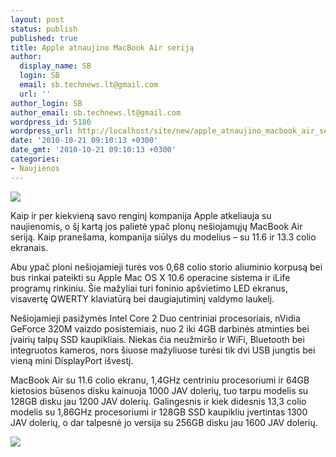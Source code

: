 ```yaml
---
layout: post
status: publish
published: true
title: Apple atnaujino MacBook Air seriją
author:
  display_name: SB
  login: SB
  email: sb.technews.lt@gmail.com
  url: ''
author_login: SB
author_email: sb.technews.lt@gmail.com
wordpress_id: 5180
wordpress_url: http://localhost/site/new/apple_atnaujino_macbook_air_serija/
date: '2010-10-21 09:10:13 +0300'
date_gmt: '2010-10-21 09:10:13 +0300'
categories:
- Naujienos
---
```

<div class="imgright"><img src="http://www.part.lt/img/bbd6f161df0532b230dfbebf76960a11586.jpg"  /></div>
<p>Kaip ir per kiekvieną savo renginį kompanija Apple atkeliauja su naujienomis, o šį kartą jos palietė ypač plonų nešiojamųjų MacBook Air seriją. Kaip pranešama, kompanija siūlys du modelius – su 11.6 ir 13.3 colio ekranais.</p>
<p>Abu ypač ploni nešiojamieji turės vos 0,68 colio storio aliuminio korpusą bei bus rinkai pateikti su Apple Mac OS X 10.6 operacine sistema ir iLife programų rinkiniu. Šie mažyliai turi foninio apšvietimo LED ekranus, visavertę QWERTY klaviatūrą bei daugiajutiminį valdymo laukelį.</p>
<p>Nešiojamieji pasižymės Intel Core 2 Duo centriniai procesoriais, nVidia GeForce 320M vaizdo posistemiais, nuo 2 iki 4GB darbinės atminties bei įvairių talpų SSD kaupikliais. Niekas čia neužmiršo ir WiFi, Bluetooth bei integruotos kameros, nors šiuose mažyliuose turėsi tik dvi USB jungtis bei vieną mini DisplayPort išvestį.</p>
<p>MacBook Air su 11.6 colio ekranu, 1,4GHz centriniu procesoriumi ir 64GB kietosios būsenos disku kainuoja 1000 JAV dolerių, tuo tarpu modelis su 128GB disku jau 1200 JAV dolerių. Galingesnis ir kiek didesnis 13,3 colio modelis su 1,86GHz procesoriumi ir 128GB SSD kaupikliu įvertintas 1300 JAV dolerių, o dar talpesnė jo versija su 256GB disku jau 1600 JAV dolerių.</p>
<p><img src="http://www.part.lt/img/b314ad42f461706f36d8fc1c3cfe27f9605.jpg" /></p>
